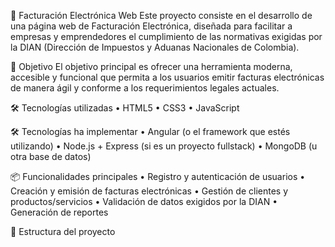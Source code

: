 🧾 Facturación Electrónica Web
Este proyecto consiste en el desarrollo de una página web de Facturación Electrónica, diseñada para facilitar a empresas y emprendedores el cumplimiento de las normativas exigidas por la DIAN (Dirección de Impuestos y Aduanas Nacionales de Colombia).

🚀 Objetivo
El objetivo principal es ofrecer una herramienta moderna, accesible y funcional que permita a los usuarios emitir facturas electrónicas de manera ágil y conforme a los requerimientos legales actuales.

🛠️ Tecnologías utilizadas
•	HTML5
•	CSS3
•	JavaScript

🛠️ Tecnologías ha implementar
•	Angular (o el framework que estés utilizando)
•	Node.js + Express (si es un proyecto fullstack)
•	MongoDB (u otra base de datos)

📦 Funcionalidades principales
•	Registro y autenticación de usuarios
•	Creación y emisión de facturas electrónicas
•	Gestión de clientes y productos/servicios
•	Validación de datos exigidos por la DIAN
•	Generación de reportes

📁 Estructura del proyecto

